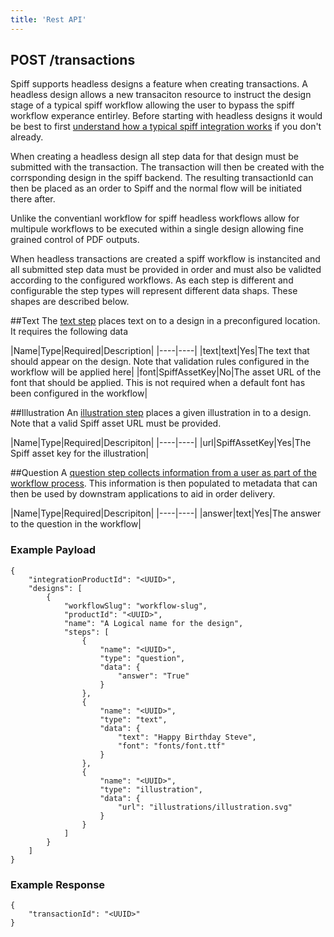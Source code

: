 ```yaml
---
title: 'Rest API'
---
```


## POST /transactions

Spiff supports headless designs a feature when creating transactions. A headless design allows a new transaciton resource to instruct the design stage of a typical spiff workflow allowing the user to bypass the spiff workflow experance entirley. Before starting with headless designs it would be best to first [understand how a typical spiff integration works](/developer/integrations) if you don't already. 

When creating a headless design all step data for that design must be submitted with the transaction. The transaction will then be created with the corrsponding design in the spiff backend. The resulting transactionId can then be placed as an order to Spiff and the normal flow will be initiated there after. 

Unlike the conventianl workflow for spiff headless workflows allow for multipule workflows to be executed within a single design allowing fine grained control of PDF outputs.

When headless transactions are created a spiff workflow is instancited and all submitted step data must be provided in order and must also be validted according to the configured workflows. As each step is different and configurable the step types will represent different data shaps. These shapes are described below.

##Text
The [text step](/spiff-concepts/step-types/add-text) places text on to a design in a preconfigured location. It requires the following data

|Name|Type|Required|Description|
|----|----|
|text|text|Yes|The text that should appear on the design. Note that validation rules configured in the workflow will be applied here|
|font|SpiffAssetKey|No|The asset URL of the font that should be applied. This is not required when a default font has been configured in the workflow|

##Illustration
An [illustration step](/spiff-concepts/step-types/add-illustrations) places a given illustration in to a design. Note that a valid Spiff asset URL must be provided.

|Name|Type|Required|Descripiton|
|----|----|
|url|SpiffAssetKey|Yes|The Spiff asset key for the illustration|

##Question
A [question step collects information from a user as part of the workflow process](/spiff-concepts/step-types/add-question). This information is then populated to metadata that can then be used by downstram applications to aid in order delivery.

|Name|Type|Required|Descripiton|
|----|----|
|answer|text|Yes|The answer to the question in the workflow|


### Example Payload
```
{
    "integrationProductId": "<UUID>",
    "designs": [
        {
        	"workflowSlug": "workflow-slug",
        	"productId": "<UUID>",
            "name": "A Logical name for the design",
            "steps": [
                {
                	"name": "<UUID>",
                    "type": "question",
                    "data": {
                        "answer": "True"
                    }
                },
                {
                    "name": "<UUID>",
					"type": "text",
                    "data": {
                        "text": "Happy Birthday Steve",
                        "font": "fonts/font.ttf"
                    }
                },
                {
                	"name": "<UUID>",
                    "type": "illustration",
                    "data": {
                        "url": "illustrations/illustration.svg"
                    }
                }
            ]
        }
    ]
}
```

### Example Response
```
{
	"transactionId": "<UUID>"
}
```